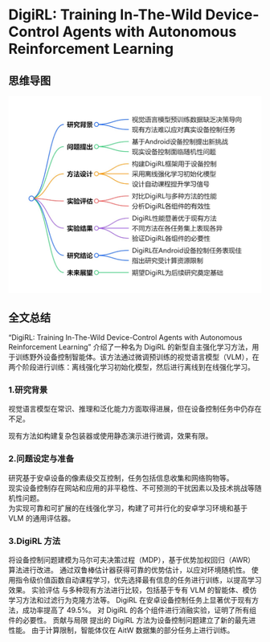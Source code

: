 # DigiRL: Training In-The-Wild Device-Control Agents with Autonomous Reinforcement Learning

## 思维导图
![思维导图](/imgs/DigiRL-Training-In-The-Wild-Device-Control-Agents-with-Autonomous-Reinforcement-Learning.jpg)

## 全文总结
“DigiRL: Training In-The-Wild Device-Control Agents with Autonomous Reinforcement Learning” 介绍了一种名为 DigiRL 的新型自主强化学习方法，用于训练野外设备控制智能体。该方法通过微调预训练的视觉语言模型（VLM），在两个阶段进行训练：离线强化学习初始化模型，然后进行离线到在线强化学习。
### 1.研究背景
视觉语言模型在常识、推理和泛化能力方面取得进展，但在设备控制任务中仍存在不足。  

现有方法如构建复杂包装器或使用静态演示进行微调，效果有限。  

### 2.问题设定与准备
研究基于安卓设备的像素级交互控制，任务包括信息收集和网络购物等。  
现实设备控制存在网站和应用的非平稳性、不可预测的干扰因素以及技术挑战等随机性问题。  
为实现可靠和可扩展的在线强化学习，构建了可并行化的安卓学习环境和基于 VLM 的通用评估器。  
### 3.DigiRL 方法
将设备控制问题建模为马尔可夫决策过程（MDP），基于优势加权回归（AWR）算法进行改进。
通过双鲁棒估计器获得可靠的优势估计，以应对环境随机性。
使用指令级价值函数自动课程学习，优先选择最有信息的任务进行训练，以提高学习效果。
实验评估
与多种现有方法进行比较，包括基于专有 VLM 的智能体、模仿学习方法和过滤行为克隆方法等。
DigiRL 在安卓设备控制任务上显著优于现有方法，成功率提高了 49.5%。
对 DigiRL 的各个组件进行消融实验，证明了所有组件的必要性。
贡献与局限
提出的 DigiRL 方法为设备控制问题建立了新的最先进性能。
由于计算限制，智能体仅在 AitW 数据集的部分任务上进行训练。
